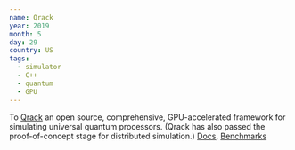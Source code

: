 ```yaml
---
name: Qrack
year: 2019
month: 5
day: 29
country: US
tags:
  - simulator
  - C++
  - quantum
  - GPU
---
```

To [Qrack](https://github.com/vm6502q/qrack) an open source, comprehensive, GPU-accelerated framework for simulating universal quantum processors. (Qrack has also passed the proof-of-concept stage for distributed simulation.) [Docs](https://qrack.readthedocs.io/en/latest/index.html), [Benchmarks](https://qrack.readthedocs.io/en/latest/performance.html)
